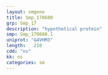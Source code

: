 ```yaml
---
layout: smgene
title: Smp_170680
grp: Smp_17
description: "hypothetical protein"
smp: Smp_170680.1
uniprot: "G4VHM3"
length:   210
cdd: "ns"
kk: ns
categories: sm
---
```

